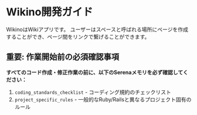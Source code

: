 # Wikino開発ガイド

WikinoはWikiアプリです。
ユーザーはスペースと呼ばれる場所にページを作成することができ、ページ間をリンクで繋げることができます。

## 重要: 作業開始前の必須確認事項

**すべてのコード作成・修正作業の前に、以下のSerenaメモリを必ず確認してください：**

1. `coding_standards_checklist` - コーディング規約のチェックリスト
2. `project_specific_rules` - 一般的なRuby/Railsと異なるプロジェクト固有のルール
